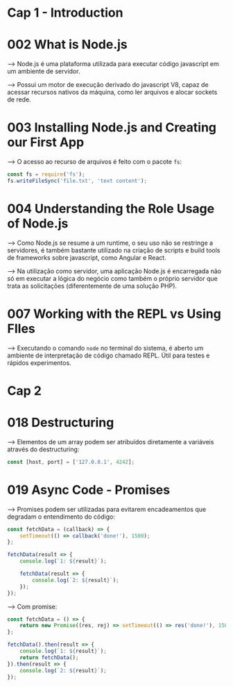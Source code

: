 # Cap 1 - Introduction

# 002 What is Node.js
--> Node.js é uma plataforma utilizada para executar código javascript em um ambiente de servidor.

--> Possui um motor de execução derivado do javascript V8, capaz de acessar recursos nativos da 
máquina, como ler arquivos e alocar sockets de rede.

# 003 Installing Node.js and Creating our First App
--> O acesso ao recurso de arquivos é feito com o pacote `fs`:
```javascript
const fs = require('fs');
fs.writeFileSync('file.txt', 'text content');
```

# 004 Understanding the Role  Usage of Node.js
--> Como Node.js se resume a um runtime, o seu uso não se restringe a servidores, é também bastante 
utilizado na criação de scripts e build tools de frameworks sobre javascript, como Angular e React.

--> Na utilização como servidor, uma aplicação Node.js é encarregada não só em executar a lógica do 
negócio como também o próprio servidor que trata as solicitações (diferentemente de uma solução PHP).

# 007 Working with the REPL vs Using FIles
--> Executando o comando `node` no terminal do sistema, é aberto um ambiente de interpretação de 
código chamado REPL. Útil para testes e rápidos experimentos.


# Cap 2

# 018 Destructuring
--> Elementos de um array podem ser atribuídos diretamente a variáveis através do destructuring:
```javascript
const [host, port] = ['127.0.0.1', 4242];
```

# 019 Async Code - Promises
--> Promises podem ser utilizadas para evitarem encadeamentos que degradam o entendimento do código:
```javascript
const fetchData = (callback) => {
    setTimeout(() => callback('done!'), 1500);
};

fetchData(result => {
    console.log(`1: ${result}`);

    fetchData(result => {
        console.log(`2: ${result}`);
    });
});
```

--> Com promise:
```javascript
const fetchData = () => {
    return new Promise((res, rej) => setTimeout(() => res('done!'), 1500));
};

fetchData().then(result => {
    console.log(`1: ${result}`);
    return fetchData();
}).then(result => {
    console.log(`2: ${result}`);
});
```

